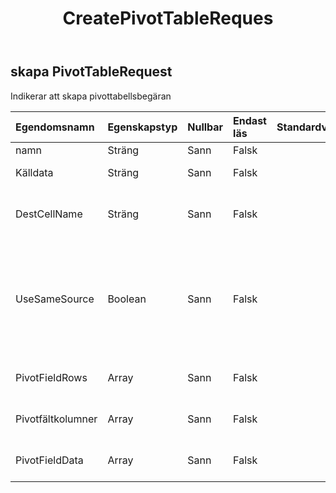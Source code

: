 ﻿---
title: CreatePivotTableReques
second_title: Aspose.Cells Cloud Documen
type: docs
url: /sv/specification/model/createpivottablerequest/
description: "Aspose.Cells Molnmodellspecifikation: CreatePivotTableRequest. Hantera enkelt Excel och andra kalkylarksdokument med funktioner som att öppna, generera, redigera, dela, slå samman, jämföra och konvertera"
kwords: Excel, Office, Kalkylblad, Cloud REST API, CreatePivotTableRequest
weight: 50
---
## **skapa PivotTableRequest**

 Indikerar att skapa pivottabellsbegäran

| Egendomsnamn| Egenskapstyp| Nullbar| Endast läs| Standardvärde| Beskrivning|
|:- |:- |:- |:- |:- |:- |
| namn| Sträng| Sann| Falsk|| Pivottabellens namn|
| Källdata| Sträng| Sann| Falsk|| Data för den nya PivotTable-cachen.|
| DestCellName| Sträng| Sann| Falsk||Cellen i det övre vänstra hörnet av pivottabellrapportens målområde.|
| UseSameSource| Boolean| Sann| Falsk|| Anger om samma datakälla används när en annan befintlig pivottabell har använt den här datakällan. Om egenskapen är sann kommer den att spara minne.|
| PivotFieldRows|Array<Integer> | Sann| Falsk|| Representerar radfält i en pivottabellrapport.|
| Pivotfältkolumner|Array<Integer> | Sann| Falsk|| Representerar kolumnfält i en pivottabellrapport.|
| PivotFieldData|Array<Integer> | Sann| Falsk|| Representerar datafält i en pivottabellrapport.|


